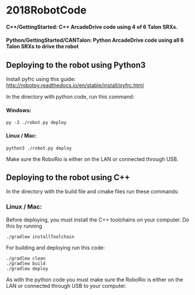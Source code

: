 # 2018RobotCode
#### C++/GettingStarted: C++ ArcadeDrive code using 4 of 6 Talon SRXs.
#### Python/GettingStarted/CANTalon: Python ArcadeDrive code using all 6 Talon SRXs to drive the robot
## Deploying to the robot using Python3
Install pyfrc using this guide: http://robotpy.readthedocs.io/en/stable/install/pyfrc.html

In the directory with python code, run this command:
#### Windows:
```
py -3 ./robot.py deploy
```
#### Linux / Mac:
```
python3 ./robot.py deploy
```
Make sure the RoboRio is either on the LAN or connected through USB.
## Deploying to the robot using C++
In the directory with the build file and cmake files run these commands:
### Linux / Mac:
Before deploying, you must install the C++ toolchains on your computer.
Do this by running 
```
./gradlew installToolchain
```

For building and deploying run this code:
```
./gradlew clean
./gradlew build
./gradlew deploy
```
As with the python code you must make sure the RoboRio is either on the LAN or connected through USB to your computer.
